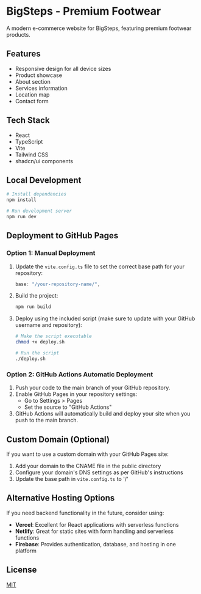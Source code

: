 
# BigSteps - Premium Footwear

A modern e-commerce website for BigSteps, featuring premium footwear products.

## Features

- Responsive design for all device sizes
- Product showcase
- About section
- Services information
- Location map
- Contact form

## Tech Stack

- React
- TypeScript
- Vite
- Tailwind CSS
- shadcn/ui components

## Local Development

```bash
# Install dependencies
npm install

# Run development server
npm run dev
```

## Deployment to GitHub Pages

### Option 1: Manual Deployment

1. Update the `vite.config.ts` file to set the correct base path for your repository:
   
   ```js
   base: "/your-repository-name/",
   ```

2. Build the project:
   
   ```bash
   npm run build
   ```

3. Deploy using the included script (make sure to update with your GitHub username and repository):
   
   ```bash
   # Make the script executable
   chmod +x deploy.sh
   
   # Run the script
   ./deploy.sh
   ```

### Option 2: GitHub Actions Automatic Deployment

1. Push your code to the main branch of your GitHub repository.
2. Enable GitHub Pages in your repository settings:
   - Go to Settings > Pages
   - Set the source to "GitHub Actions"
3. GitHub Actions will automatically build and deploy your site when you push to the main branch.

## Custom Domain (Optional)

If you want to use a custom domain with your GitHub Pages site:

1. Add your domain to the CNAME file in the public directory
2. Configure your domain's DNS settings as per GitHub's instructions
3. Update the base path in `vite.config.ts` to '/'

## Alternative Hosting Options

If you need backend functionality in the future, consider using:

- **Vercel**: Excellent for React applications with serverless functions
- **Netlify**: Great for static sites with form handling and serverless functions
- **Firebase**: Provides authentication, database, and hosting in one platform

## License

[MIT](LICENSE)
